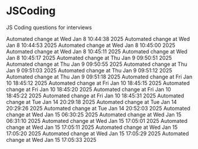 # JSCoding
JS Coding questions for interviews

Automated change at Wed Jan  8 10:44:38 2025
Automated change at Wed Jan  8 10:44:53 2025
Automated change at Wed Jan  8 10:45:00 2025
Automated change at Wed Jan  8 10:45:11 2025
Automated change at Wed Jan  8 10:45:17 2025
Automated change at Thu Jan  9 09:50:51 2025
Automated change at Thu Jan  9 09:50:55 2025
Automated change at Thu Jan  9 09:51:03 2025
Automated change at Thu Jan  9 09:51:12 2025
Automated change at Thu Jan  9 09:51:18 2025
Automated change at Fri Jan 10 18:45:12 2025
Automated change at Fri Jan 10 18:45:15 2025
Automated change at Fri Jan 10 18:45:20 2025
Automated change at Fri Jan 10 18:45:22 2025
Automated change at Fri Jan 10 18:45:31 2025
Automated change at Tue Jan 14 20:29:18 2025
Automated change at Tue Jan 14 20:29:26 2025
Automated change at Tue Jan 14 20:52:03 2025
Automated change at Wed Jan 15 06:30:25 2025
Automated change at Wed Jan 15 06:31:10 2025
Automated change at Wed Jan 15 17:05:01 2025
Automated change at Wed Jan 15 17:05:11 2025
Automated change at Wed Jan 15 17:05:20 2025
Automated change at Wed Jan 15 17:05:29 2025
Automated change at Wed Jan 15 17:05:33 2025
